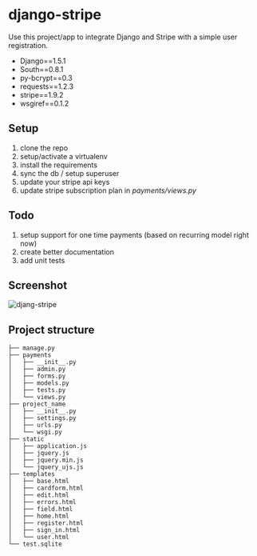 django-stripe
=============

Use this project/app to integrate Django and Stripe with a simple user registration.

- Django==1.5.1
- South==0.8.1
- py-bcrypt==0.3
- requests==1.2.3
- stripe==1.9.2
- wsgiref==0.1.2

## Setup

1. clone the repo
2. setup/activate a virtualenv
3. install the requirements
4. sync the db / setup superuser
5. update your stripe api keys
6. update stripe subscription plan in *payments/views.py*

## Todo

1. setup support for one time payments (based on recurring model right now)
2. create better documentation
3. add unit tests

## Screenshot

![djang-stripe](http://content.screencast.com/users/Mike_Extentech/folders/Jing/media/f3afdf22-d5a2-49a7-b8c6-44cd3828037f/00000208.png)

## Project structure

    ├── manage.py
    ├── payments
    │   ├── __init__.py
    │   ├── admin.py
    │   ├── forms.py
    │   ├── models.py
    │   ├── tests.py
    │   └── views.py
    ├── project_name
    │   ├── __init__.py
    │   ├── settings.py
    │   ├── urls.py
    │   └── wsgi.py
    ├── static
    │   ├── application.js
    │   ├── jquery.js
    │   ├── jquery.min.js
    │   └── jquery_ujs.js
    ├── templates
    │   ├── base.html
    │   ├── cardform.html
    │   ├── edit.html
    │   ├── errors.html
    │   ├── field.html
    │   ├── home.html
    │   ├── register.html
    │   ├── sign_in.html
    │   └── user.html
    └── test.sqlite
